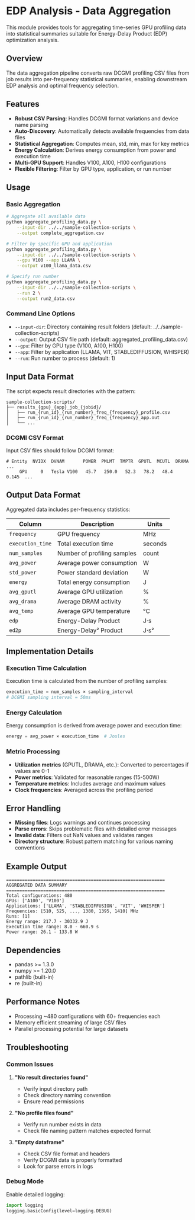 # EDP Analysis - Data Aggregation

This module provides tools for aggregating time-series GPU profiling data into statistical summaries suitable for Energy-Delay Product (EDP) optimization analysis.

## Overview

The data aggregation pipeline converts raw DCGMI profiling CSV files from job results into per-frequency statistical summaries, enabling downstream EDP analysis and optimal frequency selection.

## Features

- **Robust CSV Parsing**: Handles DCGMI format variations and device name parsing
- **Auto-Discovery**: Automatically detects available frequencies from data files
- **Statistical Aggregation**: Computes mean, std, min, max for key metrics
- **Energy Calculation**: Derives energy consumption from power and execution time
- **Multi-GPU Support**: Handles V100, A100, H100 configurations
- **Flexible Filtering**: Filter by GPU type, application, or run number

## Usage

### Basic Aggregation

```bash
# Aggregate all available data
python aggregate_profiling_data.py \
    --input-dir ../../sample-collection-scripts \
    --output complete_aggregation.csv

# Filter by specific GPU and application
python aggregate_profiling_data.py \
    --input-dir ../../sample-collection-scripts \
    --gpu V100 --app LLAMA \
    --output v100_llama_data.csv

# Specify run number
python aggregate_profiling_data.py \
    --input-dir ../../sample-collection-scripts \
    --run 2 \
    --output run2_data.csv
```

### Command Line Options

- `--input-dir`: Directory containing result folders (default: ../../sample-collection-scripts)
- `--output`: Output CSV file path (default: aggregated_profiling_data.csv)
- `--gpu`: Filter by GPU type (V100, A100, H100)
- `--app`: Filter by application (LLAMA, VIT, STABLEDIFFUSION, WHISPER)
- `--run`: Run number to process (default: 1)

## Input Data Format

The script expects result directories with the pattern:
```
sample-collection-scripts/
├── results_{gpu}_{app}_job_{jobid}/
│   ├── run_{run_id}_{run_number}_freq_{frequency}_profile.csv
│   ├── run_{run_id}_{run_number}_freq_{frequency}_app.out
│   └── ...
```

### DCGMI CSV Format

Input CSV files should follow DCGMI format:
```csv
# Entity  NVIDX  DVNAM       POWER  PMLMT  TMPTR  GPUTL  MCUTL  DRAMA  ...
     GPU     0   Tesla V100   45.7   250.0   52.3   78.2   48.4   0.145  ...
```

## Output Data Format

Aggregated data includes per-frequency statistics:

| Column | Description | Units |
|--------|-------------|-------|
| `frequency` | GPU frequency | MHz |
| `execution_time` | Total execution time | seconds |
| `num_samples` | Number of profiling samples | count |
| `avg_power` | Average power consumption | W |
| `std_power` | Power standard deviation | W |
| `energy` | Total energy consumption | J |
| `avg_gputl` | Average GPU utilization | % |
| `avg_drama` | Average DRAM activity | % |
| `avg_temp` | Average GPU temperature | °C |
| `edp` | Energy-Delay Product | J⋅s |
| `ed2p` | Energy-Delay² Product | J⋅s² |

## Implementation Details

### Execution Time Calculation

Execution time is calculated from the number of profiling samples:
```python
execution_time = num_samples × sampling_interval
# DCGMI sampling interval = 50ms
```

### Energy Calculation

Energy consumption is derived from average power and execution time:
```python
energy = avg_power × execution_time  # Joules
```

### Metric Processing

- **Utilization metrics** (GPUTL, DRAMA, etc.): Converted to percentages if values are 0-1
- **Power metrics**: Validated for reasonable ranges (15-500W)
- **Temperature metrics**: Includes average and maximum values
- **Clock frequencies**: Averaged across the profiling period

## Error Handling

- **Missing files**: Logs warnings and continues processing
- **Parse errors**: Skips problematic files with detailed error messages
- **Invalid data**: Filters out NaN values and validates ranges
- **Directory structure**: Robust pattern matching for various naming conventions

## Example Output

```
============================================================
AGGREGATED DATA SUMMARY
============================================================
Total configurations: 480
GPUs: ['A100', 'V100']
Applications: ['LLAMA', 'STABLEDIFFUSION', 'VIT', 'WHISPER']
Frequencies: [510, 525, ..., 1380, 1395, 1410] MHz
Runs: [1]
Energy range: 217.7 - 30332.9 J
Execution time range: 8.0 - 660.9 s
Power range: 26.1 - 133.8 W
```

## Dependencies

- pandas >= 1.3.0
- numpy >= 1.20.0
- pathlib (built-in)
- re (built-in)

## Performance Notes

- Processing ~480 configurations with 60+ frequencies each
- Memory efficient streaming of large CSV files
- Parallel processing potential for large datasets

## Troubleshooting

### Common Issues

1. **"No result directories found"**
   - Verify input directory path
   - Check directory naming convention
   - Ensure read permissions

2. **"No profile files found"**
   - Verify run number exists in data
   - Check file naming pattern matches expected format

3. **"Empty dataframe"**
   - Check CSV file format and headers
   - Verify DCGMI data is properly formatted
   - Look for parse errors in logs

### Debug Mode

Enable detailed logging:
```python
import logging
logging.basicConfig(level=logging.DEBUG)
```
